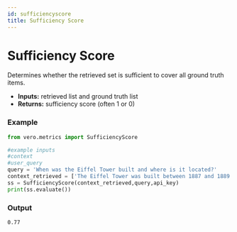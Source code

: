 ```yaml
---
id: sufficiencyscore
title: Sufficiency Score
---
```


# **Sufficiency Score**

Determines whether the retrieved set is sufficient to cover all ground truth items.

* **Inputs:** retrieved list and ground truth list  
* **Returns:** sufficiency score (often 1 or 0)

### **Example**
```py
from vero.metrics import SufficiencyScore

#example inputs
#context
#user_query
query = 'When was the Eiffel Tower built and where is it located?'
context_retrieved = ['The Eiffel Tower was built between 1887 and 1889 and is located in Paris, France.','Paris is the capital of France and known for the Louvre museum.','The Great Wall of China is more than 13,000 miles long and was built across northern China.']
ss = SufficiencyScore(context_retrieved,query,api_key)
print(ss.evaluate())
```

### **Output**
```text
0.77